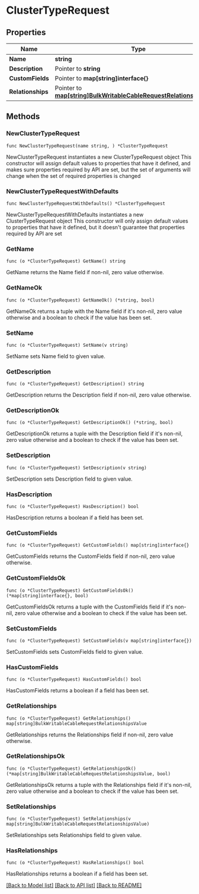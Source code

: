 # ClusterTypeRequest

## Properties

Name | Type | Description | Notes
------------ | ------------- | ------------- | -------------
**Name** | **string** |  | 
**Description** | Pointer to **string** |  | [optional] 
**CustomFields** | Pointer to **map[string]interface{}** |  | [optional] 
**Relationships** | Pointer to [**map[string]BulkWritableCableRequestRelationshipsValue**](BulkWritableCableRequestRelationshipsValue.md) |  | [optional] 

## Methods

### NewClusterTypeRequest

`func NewClusterTypeRequest(name string, ) *ClusterTypeRequest`

NewClusterTypeRequest instantiates a new ClusterTypeRequest object
This constructor will assign default values to properties that have it defined,
and makes sure properties required by API are set, but the set of arguments
will change when the set of required properties is changed

### NewClusterTypeRequestWithDefaults

`func NewClusterTypeRequestWithDefaults() *ClusterTypeRequest`

NewClusterTypeRequestWithDefaults instantiates a new ClusterTypeRequest object
This constructor will only assign default values to properties that have it defined,
but it doesn't guarantee that properties required by API are set

### GetName

`func (o *ClusterTypeRequest) GetName() string`

GetName returns the Name field if non-nil, zero value otherwise.

### GetNameOk

`func (o *ClusterTypeRequest) GetNameOk() (*string, bool)`

GetNameOk returns a tuple with the Name field if it's non-nil, zero value otherwise
and a boolean to check if the value has been set.

### SetName

`func (o *ClusterTypeRequest) SetName(v string)`

SetName sets Name field to given value.


### GetDescription

`func (o *ClusterTypeRequest) GetDescription() string`

GetDescription returns the Description field if non-nil, zero value otherwise.

### GetDescriptionOk

`func (o *ClusterTypeRequest) GetDescriptionOk() (*string, bool)`

GetDescriptionOk returns a tuple with the Description field if it's non-nil, zero value otherwise
and a boolean to check if the value has been set.

### SetDescription

`func (o *ClusterTypeRequest) SetDescription(v string)`

SetDescription sets Description field to given value.

### HasDescription

`func (o *ClusterTypeRequest) HasDescription() bool`

HasDescription returns a boolean if a field has been set.

### GetCustomFields

`func (o *ClusterTypeRequest) GetCustomFields() map[string]interface{}`

GetCustomFields returns the CustomFields field if non-nil, zero value otherwise.

### GetCustomFieldsOk

`func (o *ClusterTypeRequest) GetCustomFieldsOk() (*map[string]interface{}, bool)`

GetCustomFieldsOk returns a tuple with the CustomFields field if it's non-nil, zero value otherwise
and a boolean to check if the value has been set.

### SetCustomFields

`func (o *ClusterTypeRequest) SetCustomFields(v map[string]interface{})`

SetCustomFields sets CustomFields field to given value.

### HasCustomFields

`func (o *ClusterTypeRequest) HasCustomFields() bool`

HasCustomFields returns a boolean if a field has been set.

### GetRelationships

`func (o *ClusterTypeRequest) GetRelationships() map[string]BulkWritableCableRequestRelationshipsValue`

GetRelationships returns the Relationships field if non-nil, zero value otherwise.

### GetRelationshipsOk

`func (o *ClusterTypeRequest) GetRelationshipsOk() (*map[string]BulkWritableCableRequestRelationshipsValue, bool)`

GetRelationshipsOk returns a tuple with the Relationships field if it's non-nil, zero value otherwise
and a boolean to check if the value has been set.

### SetRelationships

`func (o *ClusterTypeRequest) SetRelationships(v map[string]BulkWritableCableRequestRelationshipsValue)`

SetRelationships sets Relationships field to given value.

### HasRelationships

`func (o *ClusterTypeRequest) HasRelationships() bool`

HasRelationships returns a boolean if a field has been set.


[[Back to Model list]](../README.md#documentation-for-models) [[Back to API list]](../README.md#documentation-for-api-endpoints) [[Back to README]](../README.md)


